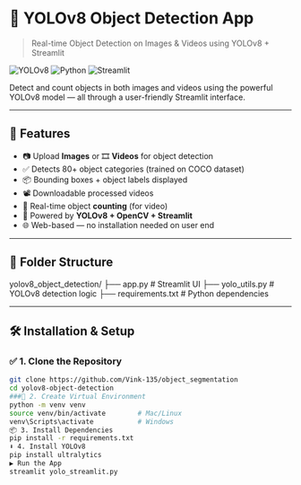 # 🧠 YOLOv8 Object Detection App  
> Real-time Object Detection on Images & Videos using YOLOv8 + Streamlit

![YOLOv8](https://img.shields.io/badge/Built%20With-YOLOv8-brightgreen?style=flat-square)
![Python](https://img.shields.io/badge/Python-3.10%2B-blue?style=flat-square)
![Streamlit](https://img.shields.io/badge/Streamlit-App-red?style=flat-square)

Detect and count objects in both images and videos using the powerful YOLOv8 model — all through a user-friendly Streamlit interface.

---

## 🚀 Features

- 📷 Upload **Images** or 🎞️ **Videos** for object detection  
- ✅ Detects 80+ object categories (trained on COCO dataset)  
- 📦 Bounding boxes + object labels displayed  
- 📽️ Downloadable processed videos  
- 🔢 Real-time object **counting** (for video)  
- 🧠 Powered by **YOLOv8 + OpenCV + Streamlit**  
- 🌐 Web-based — no installation needed on user end

---

## 📁 Folder Structure

yolov8_object_detection/
├── app.py                  # Streamlit UI
├── yolo_utils.py           # YOLOv8 detection logic
├── requirements.txt        # Python dependencies


---

## 🛠️ Installation & Setup

### ✅ 1. Clone the Repository

```bash
git clone https://github.com/Vink-135/object_segmentation
cd yolov8-object-detection
###🧪 2. Create Virtual Environment
python -m venv venv
source venv/bin/activate        # Mac/Linux
venv\Scripts\activate           # Windows
📦 3. Install Dependencies
pip install -r requirements.txt
⬇️ 4. Install YOLOv8
pip install ultralytics
▶️ Run the App
streamlit yolo_streamlit.py
